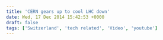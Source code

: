 ```yaml
---
title: 'CERN gears up to cool LHC down'
date: Wed, 17 Dec 2014 15:42:53 +0000
draft: false
tags: ['Switzerland', 'tech related', 'Video', 'youtube']
---
```


